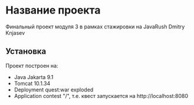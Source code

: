 # Название проекта
Финальный проект модуля 3 в рамках стажировки на JavaRush
Dmitry Knjasev



## Установка
Проект построен на:
- Java Jakarta 9.1
- Tomcat 10.1.34
- Deployment quest:war exploded
- Application contest "/", т.е. квест запускается на http://localhost:8080

